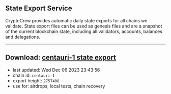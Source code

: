 ## State Export Service
CryptoCrew provides automatic daily state exports for all chains we validate. State export files can be used as genesis files and are a snapshot of the current blockchain state, including all validators, accounts, balances and delegations.

---
**Download: [centauri-1 state export](https://dl.ccvalidators.com/SERVICE/composable/centauri-1_export_2757408.json)**
---

- last updated: Wed Dec 06 2023 23:43:56
- chain id: `centauri-1`
- export height: `2757408`
- use for: airdrops, local tests, chain recovery
